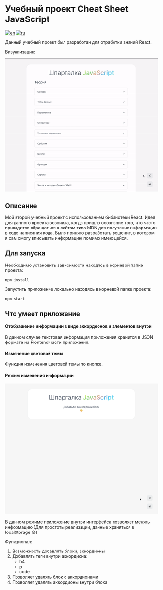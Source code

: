 <!-- prettier-ignore-start -->

# Учебный проект Cheat Sheet JavaScript

[![en](https://img.shields.io/badge/lang-en-blue)](/README.md)
[![ru](https://img.shields.io/badge/lang-ru-green.svg)](/README.ru.md)

Данный учебный проект был разработан для отработки знаний React.

Визуализация:

<img src="git_source/IMG_0212.gif" width="600" height="auto"/>

## Описание

Мой второй учебный проект с использованием библиотеки React. Идея для данного проекта возникла, когда пришло осознание того, что часто приходится обращаться к сайтам типа MDN для получения информации в ходе написания кода. Было принято разработать решение, в котором я сам смогу вписывать информацию помимо имеющейся.

## Для запуска

Необходимо установить зависимости находясь в корневой папке проекта:

```bash
npm install
```

Запустить приложение локально находясь в корневой папке проекта:

```bash
npm start
```

## Что умеет приложение

#### Отображение информации в виде аккордеонов и элементов внутри

В данном случае текстовая информация приложения хранится в JSON формате на Frontend части приложения.

#### Изменение цветовой темы

Функция изменения цветовой темы по кнопке.

#### Режим изменения информации

<img src="git_source/IMG_0213.gif" width="600" height="auto"/>

В данном режиме приложение внутри интерфейса позволяет менять информацию (Для простоты реализации, данные храняться в localStorage :smile:)

Функционал:

1. Возможность добавлять блоки, аккордионы
2. Добавлять теги внутри аккордиона:
   - h4
   - p
   - code
3. Позволяет удалять блок с аккордионами
4. Позволяет удалять аккордионы внутри блока
<!-- prettier-ignore-end -->

